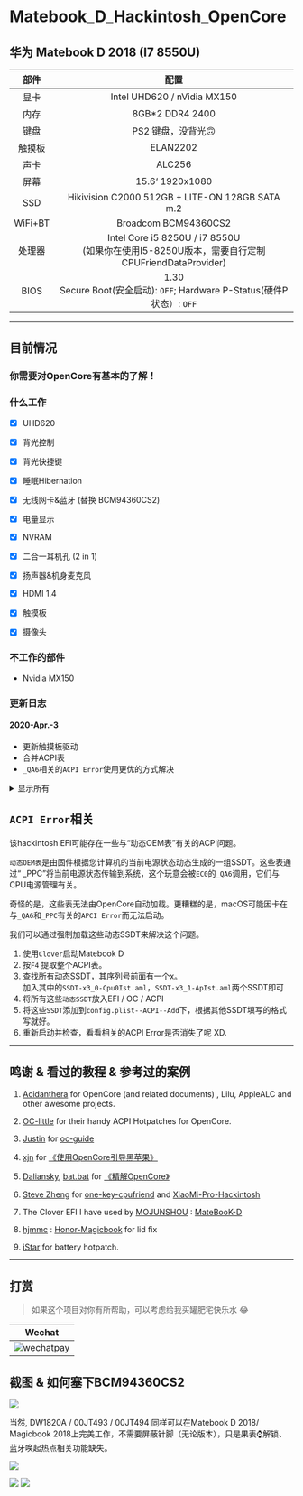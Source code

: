 # Matebook_D_Hackintosh_OpenCore

## 华为 Matebook D 2018 (I7 8550U) 

| 部件 | 配置                                                                                                            |
|:--------------:|:------------------------------------------------------------------------------------------------------------------:|
| 显卡 | Intel UHD620 / nVidia MX150                                                                                        |
| 内存         | 8GB*2 DDR4 2400                                                                                                    |
| 键盘     | PS2 键盘，没背光🙃                                                                                   |
| 触摸板       | ELAN2202                                           |
| 声卡     | ALC256                                                                                                             |
| 屏幕         | 15.6‘ 1920x1080                                                                                                    |
| SSD            | Hikivision C2000 512GB + LITE-ON 128GB SATA m.2                                                                    |
| WiFi+BT        | Broadcom BCM94360CS2                                                                                         |
| 处理器      | Intel Core i5 8250U / i7 8550U </br>(如果你在使用I5-8250U版本，需要自行定制CPUFriendDataProvider) |
| BIOS  |    1.30 <br> Secure Boot(安全启动): `OFF`;  Hardware P-Status(硬件P状态）: `OFF`  |

---------

## 目前情况

### **你需要对OpenCore有基本的了解！**



### 什么工作
- [x] UHD620  
- [x] 背光控制
- [x] 背光快捷键
- [x] 睡眠Hibernation
- [x] 无线网卡&蓝牙 (替换 BCM94360CS2)
- [x] 电量显示
- [x] NVRAM
- [x] 二合一耳机孔 (2 in 1)
- [x] 扬声器&机身麦克风
- [x] HDMI 1.4
- [x] 触摸板
- [x] 摄像头


### 不工作的部件
-  Nvidia MX150

### 更新日志

#### 2020-Apr.-3
- 更新触摸板驱动
- 合并ACPI表
- `_QA6`相关的`ACPI Error`使用更优的方式解决

<details>
<summary>显示所有</summary>

#### 2020-Mar.-9  更新到Opencore 0.5.5
1. 暂时移除`SMCBatteryManager`, 换用表现更佳的`ACPIBatteryManager`。  
2. 感谢 [iStarForever](https://github.com/XStar-Dev)，为本机器制作了电池热补丁       `SSDT-BAT1-HUAWEI`，修复了ACPI中的一些电池错误。  
    另外，还参考了RehabMan的电源状态修补方法，[详情点我](https://www.tonymacx86.com/threads/solved-battery-charging-and-status-update-problem.263737/page-3)

3. 加入`SSDT-PTSWAK`修复独显在唤醒后断电失效的问题。  

4. 使用`预置变量法`强制触摸板启用GPIO中断，抛弃`SSDT-OC-XOSI`  

5. 由于ACPI定制化内容增加，去除对`荣耀Magicbook 2018`的支持,有需要的欢迎围观：[链接](https://github.com/hjmmc/Honor-Magicbook)

6. 强制加载`_PPC`相关的动态表。

7. 若需要引导`Windows 10`，请阅读相关文档添加

#### 此前的情况
* 基于OpenCore ~~0.5.3~~ 0.5.5


* NVRAM 正常工作。


* 声卡 Layout-ID 21 一切正常。  

* ~~CFG被锁了，但是一切能用~~
    解锁CFG与改变DVMT大小的方法已经找到了，晚些更新。
<br>

* 网卡换为BCM94360CS2. 使用 [AirportBrcmFixup](https://github.com/acidanthera/AirportBrcmFixup) + `brcmfx-country=#a`开启所有频段。
<br>

* 使用 [one-key-cpufriend](https://github.com/stevezhengshiqi/one-key-cpufriend) 以获得更好的CPU变频。
<br>

* 独显 MX150 用 SSDT-DDGPU屏蔽。
<br>

* **使用 `USBInjectall.kext` 避免潜在的USB map不一样的问题，增强通用性质。建议自己定制 `USBports.kext` 用 [Hackintool](http://headsoft.com.au/download/mac/Hackintool.zip) 就可，教程很多。**
<br>

* ~~这个EFI也可以用在MagicBook 14（Kabylake-R）上。 **如果使用`Magicbook 2018`，声卡Layout-ID 需要改为 `56` 或 `57`** (声卡ID使用Device Properties注入)~~
<br>

* 用之前填写自己的System-UUID。
<br>

* 如果换了NVMe SSD，可以尝试使用NVMeFix.kext以获得更好的续航。  

* ~~加入`SSDT-TPD0.dsl` 以抛弃`SSDT-OC-XOSI`来启用触摸板的GPIO中断。**注意，这个文件无法直接使用，请看其中的说明。**~~

* 小问题: 
    1. ~~再唤醒后，屏幕背光需要再次开启盖子才能打开.~~    
    现在使用 `SSDT-LID-Wake-After-Sleep` 修复, 感谢 [hjmmc](https://github.com/hjmmc) : [Honor-Magicbook](https://github.com/hjmmc/Honor-Magicbook) <br> 
    我加入了 `_OSI`  判断满足OC的多启动需求，虽然不推荐用OC启动Windows/Linux。 
     <br>

    2. 安装过程中，触摸板不工作，需要自己准备一个USB鼠标

</details>


## `ACPI Error`相关
该hackintosh EFI可能存在一些与“动态OEM表”有关的ACPI问题。    

`动态OEM表`是由固件根据您计算机的当前电源状态动态生成的一组SSDT。这些表通过“ _PPC”将当前电源状态传输到系统，这个玩意会被`EC0`的`_QA6`调用，它们与CPU电源管理有关。  

奇怪的是，这些表无法由OpenCore自动加载。更糟糕的是，macOS可能因卡在与`_QA6`和`_PPC`有关的`APCI Error`而无法启动。

我们可以通过强制加载这些动态SSDT来解决这个问题。  
1. 使用`Clover`启动Matebook D
2. 按`F4` 提取整个ACPI表。
3. 查找所有动态SSDT，其序列号前面有一个x。 <br>加入其中的`SSDT-x3_0-Cpu0Ist.aml`，`SSDT-x3_1-ApIst.aml`两个SSDT即可
4. 将所有这些`动态SSDT`放入EFI / OC / ACPI
5. 将这些`SSDT`添加到`config.plist--ACPI--Add`下，根据其他SSDT填写的格式写就好。
6. 重新启动并检查，看看相关的ACPI Error是否消失了呢 XD.
--------



## 鸣谢 &  看过的教程 & 参考过的案例

1. [Acidanthera](https://github.com/acidanthera) for OpenCore (and related documents) , Lilu, AppleALC and other awesome projects.

2. [OC-little](https://github.com/daliansky/OC-little) for their handy ACPI Hotpatches for OpenCore.

3. [Justin](https://github.com/cattyhouse) for  [oc-guide](https://github.com/cattyhouse/oc-guide) 

4. [xjn](https://github.com/xjn819) for [《使用OpenCore引导黑苹果》](https://blog.xjn819.com/?p=543)

5. [Daliansky](https://github.com/daliansky), [bat.bat](https://github.com/williambj1) for [《精解OpenCore》](https://blog.daliansky.net/OpenCore-BootLoader.html)

6. [Steve Zheng](https://github.com/stevezhengshiqi) for [one-key-cpufriend](https://github.com/stevezhengshiqi/one-key-cpufriend) and [XiaoMi-Pro-Hackintosh](https://github.com/daliansky/XiaoMi-Pro-Hackintosh)

7. The Clover EFI I have used by [MOJUNSHOU](https://github.com/MOJUNSHOU) : [MateBooK-D](https://github.com/MOJUNSHOU/MateBooK-D)

8. [hjmmc](https://github.com/hjmmc) :  [Honor-Magicbook](https://github.com/hjmmc/Honor-MagicbookThe) for lid fix

9. [iStar](https://github.com/XStar-Dev) for battery hotpatch.
-----
## 打赏

> 如果这个项目对你有所帮助，可以考虑给我买罐肥宅快乐水 😂

|                Wechat                  |
|--------------------------------------- |
| ![wechatpay](https://s1.ax1x.com/2020/04/03/GN5Jpj.th.png) |


## 截图 & 如何塞下BCM94360CS2

![  ](https://s1.ax1x.com/2020/04/03/GavKHg.md.jpg)


当然, DW1820A / 00JT493 / 00JT494 同样可以在Matebook D 2018/ Magicbook 2018上完美工作，不需要屏蔽针脚（无论版本），只是果表⌚️解锁、蓝牙唤起热点相关功能缺失。

![   ](https://s1.ax1x.com/2020/04/03/GaxAZF.png)

![   ](https://s1.ax1x.com/2020/04/03/GazFSI.png)        ![   ](https://s1.ax1x.com/2020/04/03/GazKYj.png)



